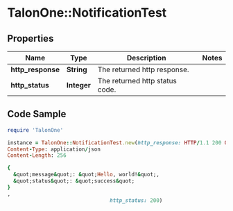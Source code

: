 # TalonOne::NotificationTest

## Properties

Name | Type | Description | Notes
------------ | ------------- | ------------- | -------------
**http_response** | **String** | The returned http response. | 
**http_status** | **Integer** | The returned http status code. | 

## Code Sample

```ruby
require 'TalonOne'

instance = TalonOne::NotificationTest.new(http_response: HTTP/1.1 200 OK
Content-Type: application/json
Content-Length: 256

{
  &quot;message&quot;: &quot;Hello, world!&quot;,
  &quot;status&quot;: &quot;success&quot;
}
,
                                 http_status: 200)
```


